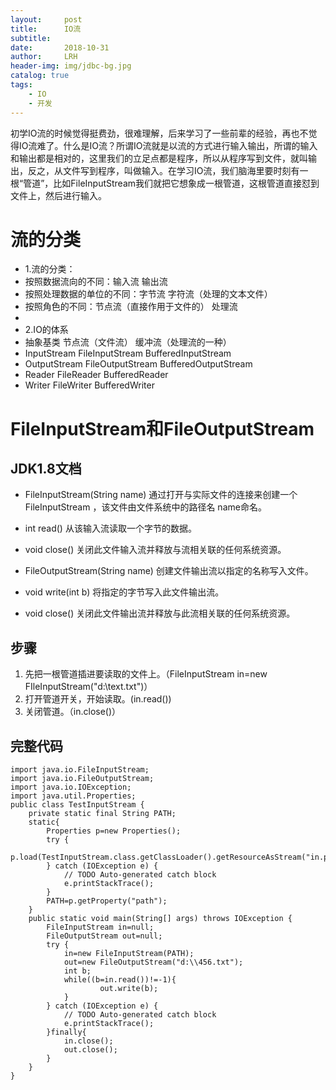 ```yaml
---
layout:     post
title:      IO流
subtitle:   
date:       2018-10-31
author:     LRH
header-img: img/jdbc-bg.jpg
catalog: true
tags:
    - IO
    - 开发
---
```


初学IO流的时候觉得挺费劲，很难理解，后来学习了一些前辈的经验，再也不觉得IO流难了。什么是IO流？所谓IO流就是以流的方式进行输入输出，所谓的输入和输出都是相对的，这里我们的立足点都是程序，所以从程序写到文件，就叫输出，反之，从文件写到程序，叫做输入。在学习IO流，我们脑海里要时刻有一根“管道”，比如FileInputStream我们就把它想象成一根管道，这根管道直接怼到文件上，然后进行输入。

# 流的分类
 * 1.流的分类：
 * 按照数据流向的不同：输入流  输出流
 * 按照处理数据的单位的不同：字节流  字符流（处理的文本文件）
 * 按照角色的不同：节点流（直接作用于文件的）  处理流
 * 
 * 2.IO的体系
 * 抽象基类            节点流（文件流）         缓冲流（处理流的一种）
 * InputStream       FileInputStream         BufferedInputStream
 * OutputStream      FileOutputStream        BufferedOutputStream
 * Reader            FileReader              BufferedReader
 * Writer            FileWriter              BufferedWriter
 
 # FileInputStream和FileOutputStream
 ## JDK1.8文档
- FileInputStream(String name) 通过打开与实际文件的连接来创建一个 FileInputStream ，该文件由文件系统中的路径名 name命名。 
- int read() 从该输入流读取一个字节的数据。
- void close() 关闭此文件输入流并释放与流相关联的任何系统资源。  

  
- FileOutputStream(String name) 创建文件输出流以指定的名称写入文件。
- void write(int b) 将指定的字节写入此文件输出流。  
- void close() 关闭此文件输出流并释放与此流相关联的任何系统资源。  
 ## 步骤
1. 先把一根管道插进要读取的文件上。（FileInputStream in=new FIleInputStream("d:\\text.txt")）
2. 打开管道开关，开始读取。(in.read())
3. 关闭管道。（in.close()）
## 完整代码
```
import java.io.FileInputStream;
import java.io.FileOutputStream;
import java.io.IOException;
import java.util.Properties;
public class TestInputStream {
	private static final String PATH;
	static{
		Properties p=new Properties();
		try {
			p.load(TestInputStream.class.getClassLoader().getResourceAsStream("in.properties"));
		} catch (IOException e) {
			// TODO Auto-generated catch block
			e.printStackTrace();
		}
		PATH=p.getProperty("path");
	}
	public static void main(String[] args) throws IOException {
		FileInputStream in=null;
		FileOutputStream out=null;
		try {
			in=new FileInputStream(PATH);
			out=new FileOutputStream("d:\\456.txt");
			int b;
			while((b=in.read())!=-1){
					out.write(b);
			}
		} catch (IOException e) {
			// TODO Auto-generated catch block
			e.printStackTrace();
		}finally{
			in.close();
			out.close();
		}
	}
}
```

